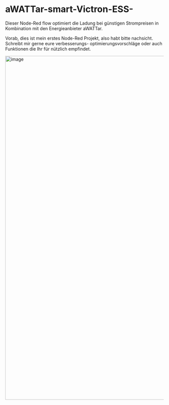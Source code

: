 # aWATTar-smart-Victron-ESS-
Dieser Node-Red flow optimiert die Ladung bei günstigen Strompreisen in Kombination mit den Energieanbieter aWATTar.

Vorab, dies ist mein erstes Node-Red Projekt, also habt bitte nachsicht.
Schreibt mir gerne eure verbesserungs- optimierungsvorschläge oder auch Funktionen die Ihr für nützlich empfindet.

<img width="1096" alt="image" src="https://github.com/Scooolt/aWATTar-smart-Victron-ESS-/assets/154541138/a3867fcc-bc81-48da-a22f-25ad02d4ca11">

